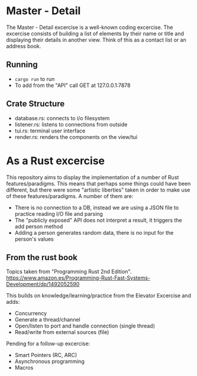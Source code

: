 # Master - Detail

The Master - Detail excercise is a well-known coding excercise. The excercise consists of building a list of elements by their name or title and displaying their details in another view. Think of this as a contact list or an address book.

## Running
- `cargo run` to run
- To add from the "API" call GET at 127.0.0.1:7878

## Crate Structure
- database.rs: connects to i/o filesystem
- listener.rs: listens to connections from outside
- tui.rs: terminal user interface
- render.rs: renders the components on the view/tui

# As a Rust excercise

This repository aims to display the implementation of a number of Rust features/paradigms. This means that perhaps some things could have been different, but there were some "artistic liberties" taken in order to make use of these features/paradigms. A number of them are:
- There is no connection to a DB, instead we are using a JSON file to practice reading I/O file and parsing
- The "publicly exposed" API does not interpret a result, it triggers the add person method
- Adding a person generates random data, there is no input for the person's values

## From the rust book
Topics taken from "Programming Rust 2nd Edition".
https://www.amazon.es/Programming-Rust-Fast-Systems-Development/dp/1492052590

This builds on knowledge/learning/practice from the Elevator Excercise and adds:
- Concurrency
- Generate a thread/channel
- Open/listen to port and handle connection (single thread)
- Read/write from external sources (file)

Pending for a follow-up excercise:
- Smart Pointers (RC, ARC)
- Asynchronous programming
- Macros

